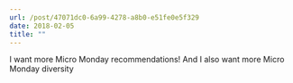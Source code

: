 ```yaml
---
url: /post/47071dc0-6a99-4278-a8b0-e51fe0e5f329
date: 2018-02-05
title: ""
---
```


I want more Micro Monday recommendations! And I also want more Micro Monday diversity